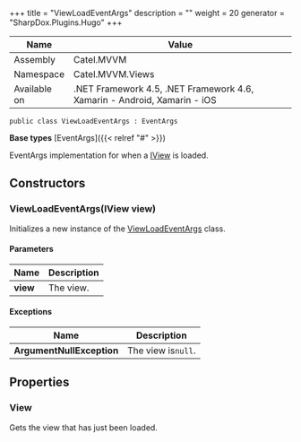 

+++
title = "ViewLoadEventArgs" 
description = ""
weight = 20
generator = "SharpDox.Plugins.Hugo"
+++

Name|Value
---|---
Assembly|Catel.MVVM
Namespace|Catel.MVVM.Views
Available on|.NET Framework 4.5, .NET Framework 4.6, Xamarin - Android, Xamarin - iOS

```
public class ViewLoadEventArgs : EventArgs
```

**Base types**
[EventArgs]({{< relref "#" >}})

EventArgs implementation for when a [IView](#) is loaded.

## Constructors

### ViewLoadEventArgs(IView view)

Initializes a new instance of the [ViewLoadEventArgs](#) class.

#### Parameters

Name|Description
---|---
**view**|The view.

#### Exceptions

Name|Description
---|---
**ArgumentNullException**|The view is`null`.

## Properties

### View

Gets the view that has just been loaded.

